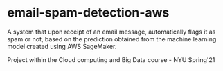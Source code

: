 # email-spam-detection-aws
A system that upon receipt of an email message, automatically flags it as spam or not, based on the prediction obtained from the machine learning model created using AWS SageMaker.

Project within the Cloud computing and Big Data course - NYU Spring'21 
